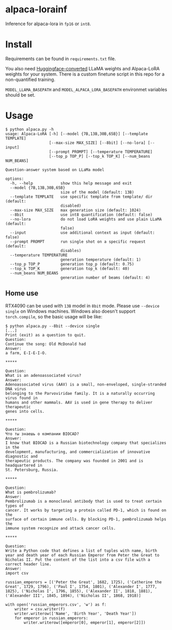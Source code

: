 # alpaca-lorainf
Inference for alpaca-lora in `fp16` or `int8`.

# Install

Requirements can be found in `requirements.txt` file.

You also need [Huggingface-converted](https://huggingface.co/docs/transformers/main/model_doc/llama#:~:text=the%20research%20community.-,Tips,-%3A) LLaMA weights and Alpaca-LoRA weights for your system.
There is a custom finetune script in this repo for a non-quantified training.

`MODEL_LLAMA_BASEPATH` and `MODEL_ALPACA_LORA_BASEPATH` environmet variables should be set.

# Usage

```
$ python alpaca.py -h
usage: Alpaca-LoRA [-h] [--model {7B,13B,30B,65B}] [--template TEMPLATE]
                   [--max-size MAX_SIZE] [--8bit] [--no-lora] [--input]
                   [--prompt PROMPT] [--temperature TEMPERATURE]
                   [--top_p TOP_P] [--top_k TOP_K] [--num_beans NUM_BEANS]

Question-answer system based on LLaMa model

options:
  -h, --help            show this help message and exit
  --model {7B,13B,30B,65B}
                        size of the model (default: 13B)
  --template TEMPLATE   use specific template from template/ dir (default:
                        disabled)
  --max-size MAX_SIZE   max generation size (default: 1024)
  --8bit                use int8 quantification (default: false)
  --no-lora             do not load LoRA weights and use plain LLaMA (default:
                        false)
  --input               use additional context as input (default: false)
  --prompt PROMPT       run single shot on a specific request (default:
                        disables)
  --temperature TEMPERATURE
                        generation temperature (default: 1)
  --top_p TOP_P         generation top_p (default: 0.75)
  --top_k TOP_K         generation top_k (default: 40)
  --num_beans NUM_BEANS
                        generation number of beams (default: 4)
```

## Home use

RTX4090 can be used with `13B` model in `8bit` mode. Please use `--device single` on Windows machines.
Windows also doesn't support `torch.compile`, so the basic usage will be like:
```
$ python alpaca.py --8bit --device single
[...]
Print (exit) as a question to quit.
Question:
Continue the song: Old McDonald had
Answer:
a farm, E-I-E-I-O.

*****

Question:
What is an adenoassociated virus?
Answer:
Adenoassociated virus (AAV) is a small, non-enveloped, single-stranded DNA virus
belonging to the Parvoviridae family. It is a naturally occurring virus found in 
humans and other mammals. AAV is used in gene therapy to deliver therapeutic 
genes into cells.

*****

Question:
Что ты знаешь о компании BIOCAD?
Answer:
I know that BIOCAD is a Russian biotechnology company that specializes in the 
development, manufacturing, and commercialization of innovative diagnostic and 
therapeutic products. The company was founded in 2001 and is headquartered in 
St. Petersburg, Russia.

*****

Question:
What is pembrolizumab?
Answer:
Pembrolizumab is a monoclonal antibody that is used to treat certain types of 
cancer. It works by targeting a protein called PD-1, which is found on the 
surface of certain immune cells. By blocking PD-1, pembrolizumab helps the 
immune system recognize and attack cancer cells.

*****

Question:
Write a Python code that defines a list of tuples with name, birth year and death year of each Russian Emperor from Peter the Great to Nicholas II. Put the content of the list into a csv file with a correct header line.
Answer:
import csv

russian_emperors = [('Peter the Great', 1682, 1725), ('Catherine the Great', 1729, 1796), ('Paul I', 1754, 1801), ('Alexander I', 1777, 1825), ('Nicholas I', 1796, 1855), ('Alexander II', 1818, 1881), ('Alexander III', 1845, 1894), ('Nicholas II', 1868, 1918)]

with open('russian_emperors.csv', 'w') as f:
    writer = csv.writer(f)
    writer.writerow(['Name', 'Birth Year', 'Death Year'])
    for emperor in russian_emperors:
        writer.writerow([emperor[0], emperor[1], emperor[2]])
```
